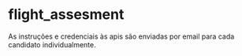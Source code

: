 # flight_assesment

As instruções e credenciais às apis são enviadas por email para cada candidato individualmente.
